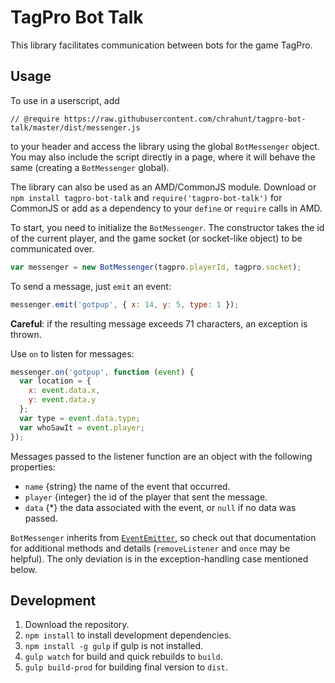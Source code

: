 # TagPro Bot Talk

This library facilitates communication between bots for the game TagPro.

## Usage

To use in a userscript, add

```
// @require https://raw.githubusercontent.com/chrahunt/tagpro-bot-talk/master/dist/messenger.js
```

to your header and access the library using the global `BotMessenger` object. You may also include the script directly in a page, where it will behave the same (creating a `BotMessenger` global).

The library can also be used as an AMD/CommonJS module. Download or `npm install tagpro-bot-talk` and `require('tagpro-bot-talk')` for CommonJS or add as a dependency to your `define` or `require` calls in AMD.

To start, you need to initialize the `BotMessenger`. The constructor takes the id of the current player, and the game socket (or socket-like object) to be communicated over.

```javascript
var messenger = new BotMessenger(tagpro.playerId, tagpro.socket);
```

To send a message, just `emit` an event:

```javascript
messenger.emit('gotpup', { x: 14, y: 5, type: 1 });
```

**Careful**: if the resulting message exceeds 71 characters, an exception is thrown.

Use `on` to listen for messages:

```javascript
messenger.on('gotpup', function (event) {
  var location = {
    x: event.data.x,
    y: event.data.y
  };
  var type = event.data.type;
  var whoSawIt = event.player;
});
```

Messages passed to the listener function are an object with the following properties:
* `name` {string} the name of the event that occurred.
* `player` {integer} the id of the player that sent the message.
* `data` {*} the data associated with the event, or `null` if no data was passed.

`BotMessenger` inherits from [`EventEmitter`](https://nodejs.org/api/events.html#events_class_events_eventemitter), so check out that documentation for additional methods and details (`removeListener` and `once` may be helpful). The only deviation is in the exception-handling case mentioned below.

## Development

1. Download the repository.
2. `npm install` to install development dependencies.
3. `npm install -g gulp` if gulp is not installed.
4. `gulp watch` for build and quick rebuilds to `build`.
5. `gulp build-prod` for building final version to `dist`.
